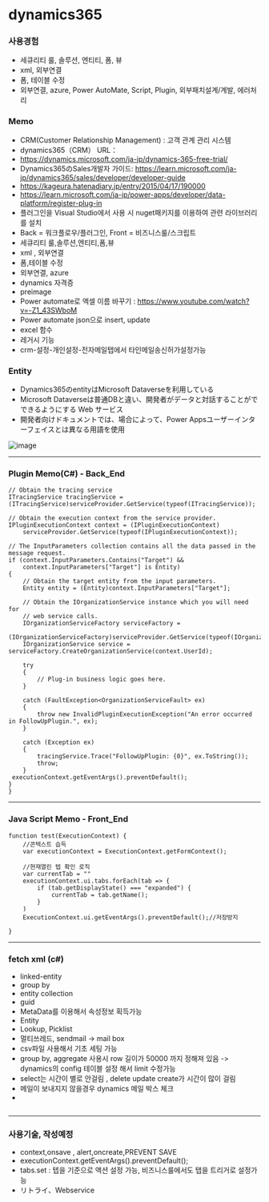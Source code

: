 <h1>dynamics365</h1>

<h3>사용경험</h3>

 - 세큐리티 룰, 솔루션, 엔티티, 폼, 뷰
 - xml, 외부연결
 - 폼, 테이블 수정
 - 외부연결, azure, Power AutoMate, Script, Plugin, 외부패치설계/계발, 에러처리

<h3>Memo</h3>

 - CRM(Customer Relationship Management) : 고객 관계 관리 시스템 <br>
 - dynamics365（CRM） URL：
 - https://dynamics.microsoft.com/ja-jp/dynamics-365-free-trial/<br>
 - Dynamics365のSales개발자 가이드: https://learn.microsoft.com/ja-jp/dynamics365/sales/developer/developer-guide<br>
 - https://kageura.hatenadiary.jp/entry/2015/04/17/190000<br>
 - https://learn.microsoft.com/ja-jp/power-apps/developer/data-platform/register-plug-in
 - 플러그인을 Visual Studio에서 사용 시 nuget패키지를 이용하여 관련 라이브러리를 설치
 - Back = 워크플로우/플러그인, Front = 비즈니스룰/스크립트
 - 세큐리티 룰,솔루션,엔티티,폼,뷰
 - xml , 외부연결
 - 폼,테이블 수정
 - 외부연결, azure
 - dynamics 자격증
 - preimage
 - Power automate로 엑셀 이름 바꾸기 : https://www.youtube.com/watch?v=-Z1_43SWboM
 - Power automate json으로 insert, update
 - excel 함수
 - 레거시 기능
 - crm-설정-개인설정-전자메일탭에서 타인메일송신허가설정가능

<h3>Entity</h3>

 - Dynamics365のentityはMicrosoft Dataverseを利用している 
 - Microsoft Dataverseは普通DBと違い、開発者がデータと対話することがでできるようにする Web サービス 
 - 開発者向けドキュメントでは、場合によって、Power Appsユーザーインターフェイスとは異なる用語を使用
 
![image](https://github.com/kimTH65/cs/assets/59690816/d886091e-1731-41b9-8786-cfcb178c2e62)



<hr>
<h3>Plugin Memo(C#) - Back_End</h3>

```
// Obtain the tracing service
ITracingService tracingService =
(ITracingService)serviceProvider.GetService(typeof(ITracingService));

// Obtain the execution context from the service provider.  
IPluginExecutionContext context = (IPluginExecutionContext)
    serviceProvider.GetService(typeof(IPluginExecutionContext));

// The InputParameters collection contains all the data passed in the message request.  
if (context.InputParameters.Contains("Target") &&
    context.InputParameters["Target"] is Entity)
{
    // Obtain the target entity from the input parameters.  
    Entity entity = (Entity)context.InputParameters["Target"];

    // Obtain the IOrganizationService instance which you will need for  
    // web service calls.  
    IOrganizationServiceFactory serviceFactory =
        (IOrganizationServiceFactory)serviceProvider.GetService(typeof(IOrganizationServiceFactory));
    IOrganizationService service = serviceFactory.CreateOrganizationService(context.UserId);

    try
    {
        // Plug-in business logic goes here.  
    }

    catch (FaultException<OrganizationServiceFault> ex)
    {
        throw new InvalidPluginExecutionException("An error occurred in FollowUpPlugin.", ex);
    }

    catch (Exception ex)
    {
        tracingService.Trace("FollowUpPlugin: {0}", ex.ToString());
        throw;
    }
 executionContext.getEventArgs().preventDefault();
}
}
```

<hr>
<h3>Java Script Memo - Front_End</h3>

```
function test(ExecutionContext) {
    //콘텍스트 습득
    var executionContext = ExecutionContext.getFormContext();

    //현재열린 텝 확인 로직
    var currentTab = ""
    executionContext.ui.tabs.forEach(tab => {
        if (tab.getDisplayState() === "expanded") {
            currentTab = tab.getName();
        }
    )
    ExecutionContext.ui.getEventArgs().preventDefault();//저장방지

}

```
<hr>
<h3> fetch xml (c#)</h3>

 - linked-entity
 - group by
 - entity collection
 - guid
 - MetaData를 이용해서 속성정보 획득가능
 - Entity 
 - Lookup, Picklist
 - 멀티쓰레드, sendmail -> mail box
 - csv파일 사용해서 기초 세팅 가능
 - group by, aggregate 사용시 row 길이가 50000 까지 정해져 있음 -> dynamics의 config 테이블 설정 해서 limit 수정가능
 - select는 시간이 별로 안걸림 , delete update create가 시간이 많이 걸림
 - 메일이 보내지지 않을경우 dynamics 메일 박스 체크
 -    
```
```
<hr>

### 사용기술, 작성예정 

 - context,onsave , alert,oncreate,PREVENT SAVE
 - executionContext.getEventArgs().preventDefault();
 - tabs.set : 텝을 기준으로 액션 설정 가능, 비즈니스룰에서도 탭을 트리거로 설정가능
 - リトライ、Webservice
